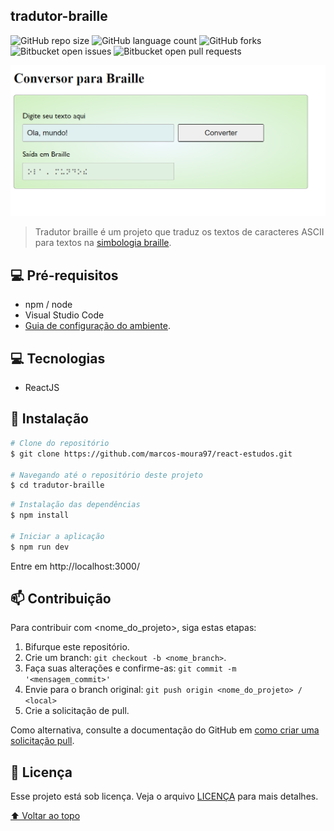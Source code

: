 ## tradutor-braille

![GitHub repo size](https://img.shields.io/github/repo-size/ImGabreuw/podcastr?style=for-the-badge)
![GitHub language count](https://img.shields.io/github/languages/count/ImGabreuw/podcastr?style=for-the-badge)
![GitHub forks](https://img.shields.io/github/forks/ImGabreuw/podcastr?style=for-the-badge)
![Bitbucket open issues](https://img.shields.io/bitbucket/issues/ImGabreuw/podcastr?style=for-the-badge)
![Bitbucket open pull requests](https://img.shields.io/bitbucket/pr-raw/ImGabreuw/podcastr?style=for-the-badge)

![](https://github.com/marcos-moura97/react-estudos/blob/main/conversor_braille_img.PNG)

> Tradutor braille é um projeto que traduz os textos de caracteres ASCII para textos na [simbologia braille](http://intervox.nce.ufrj.br/~brailu/tabela%20braille.pdf).

## 💻 Pré-requisitos

* npm / node
* Visual Studio Code
* [Guia de configuração do ambiente](https://www.notion.so/Configura-es-do-ambiente-6dd0c69e71e141ef9492b00ba310a2fe).

## 💻 Tecnologias

* ReactJS

## 🚀 Instalação

```bash
# Clone do repositório
$ git clone https://github.com/marcos-moura97/react-estudos.git

# Navegando até o repositório deste projeto
$ cd tradutor-braille
```

```bash
# Instalação das dependências
$ npm install

# Iniciar a aplicação
$ npm run dev
```

Entre em http://localhost:3000/


## 📫 Contribuição
Para contribuir com <nome_do_projeto>, siga estas etapas:

1. Bifurque este repositório.
2. Crie um branch: `git checkout -b <nome_branch>`.
3. Faça suas alterações e confirme-as: `git commit -m '<mensagem_commit>'`
4. Envie para o branch original: `git push origin <nome_do_projeto> / <local>`
5. Crie a solicitação de pull.

Como alternativa, consulte a documentação do GitHub em [como criar uma solicitação pull](https://help.github.com/en/github/collaborating-with-issues-and-pull-requests/creating-a-pull-request).


## 📝 Licença

Esse projeto está sob licença. Veja o arquivo [LICENÇA](LICENSE.md) para mais detalhes.

[⬆ Voltar ao topo](#tradutor-braille)<br>
